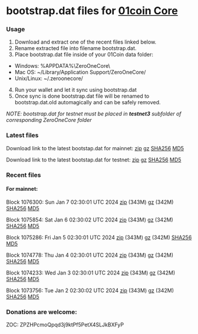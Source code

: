 # bootstrap.dat files for [01coin Core](https://01coin.io)

### Usage

1. Download and extract one of the recent files linked below.
2. Rename extracted file into filename bootstrap.dat.
3. Place bootstrap.dat file inside of your 01Coin data folder:
 - Windows: %APPDATA%\ZeroOneCore\
 - Mac OS: ~/Library/Application Support/ZeroOneCore/
 - Unix/Linux: ~/.zeroonecore/
4. Run your wallet and let it sync using bootstrap.dat
5. Once sync is done bootstrap.dat file will be renamed to bootstrap.dat.old automagically and can be safely removed.

_NOTE: bootstrap.dat for testnet must be placed in **testnet3** subfolder of corresponding ZeroOneCore folder_

### Latest files
Download link to the latest bootstap.dat for mainnet: [zip](https://files.01coin.io/mainnet/bootstrap.dat.zip) [gz](https://files.01coin.io/mainnet/bootstrap.dat.tar.gz) [SHA256](https://files.01coin.io/mainnet/sha256.txt) [MD5](https://files.01coin.io/mainnet/md5.txt)

Download link to the latest bootstap.dat for testnet: [zip](https://files.01coin.io/testnet/bootstrap.dat.zip) [gz](https://files.01coin.io/testnet/bootstrap.dat.tar.gz) [SHA256](https://files.01coin.io/testnet/sha256.txt) [MD5](https://files.01coin.io/testnet/md5.txt)

### Recent files

#### For mainnet:

Block 1076300: Sun Jan  7 02:30:01 UTC 2024 [zip](https://files.01coin.io/mainnet/2024-01-07/bootstrap.dat.zip) (343M) [gz](https://files.01coin.io/mainnet/2024-01-07/bootstrap.dat.tar.gz) (342M) [SHA256](https://files.01coin.io/mainnet/2024-01-07/sha256.txt) [MD5](https://files.01coin.io/mainnet/2024-01-07/md5.txt)

Block 1075854: Sat Jan  6 02:30:02 UTC 2024 [zip](https://files.01coin.io/mainnet/2024-01-06/bootstrap.dat.zip) (343M) [gz](https://files.01coin.io/mainnet/2024-01-06/bootstrap.dat.tar.gz) (342M) [SHA256](https://files.01coin.io/mainnet/2024-01-06/sha256.txt) [MD5](https://files.01coin.io/mainnet/2024-01-06/md5.txt)

Block 1075286: Fri Jan  5 02:30:01 UTC 2024 [zip](https://files.01coin.io/mainnet/2024-01-05/bootstrap.dat.zip) (343M) [gz](https://files.01coin.io/mainnet/2024-01-05/bootstrap.dat.tar.gz) (342M) [SHA256](https://files.01coin.io/mainnet/2024-01-05/sha256.txt) [MD5](https://files.01coin.io/mainnet/2024-01-05/md5.txt)

Block 1074778: Thu Jan  4 02:30:01 UTC 2024 [zip](https://files.01coin.io/mainnet/2024-01-04/bootstrap.dat.zip) (343M) [gz](https://files.01coin.io/mainnet/2024-01-04/bootstrap.dat.tar.gz) (342M) [SHA256](https://files.01coin.io/mainnet/2024-01-04/sha256.txt) [MD5](https://files.01coin.io/mainnet/2024-01-04/md5.txt)

Block 1074233: Wed Jan  3 02:30:01 UTC 2024 [zip](https://files.01coin.io/mainnet/2024-01-03/bootstrap.dat.zip) (343M) [gz](https://files.01coin.io/mainnet/2024-01-03/bootstrap.dat.tar.gz) (342M) [SHA256](https://files.01coin.io/mainnet/2024-01-03/sha256.txt) [MD5](https://files.01coin.io/mainnet/2024-01-03/md5.txt)

Block 1073756: Tue Jan  2 02:30:02 UTC 2024 [zip](https://files.01coin.io/mainnet/2024-01-02/bootstrap.dat.zip) (343M) [gz](https://files.01coin.io/mainnet/2024-01-02/bootstrap.dat.tar.gz) (342M) [SHA256](https://files.01coin.io/mainnet/2024-01-02/sha256.txt) [MD5](https://files.01coin.io/mainnet/2024-01-02/md5.txt)


### Donations are welcome:

ZOC: ZPZHPcmoQpqd3j9ktPf5PetX4SLJkBXFyP
